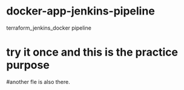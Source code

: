 # docker-app-jenkins-pipeline
terraform_jenkins_docker pipeline

# try it once and this is the practice purpose
#another fle is also there.